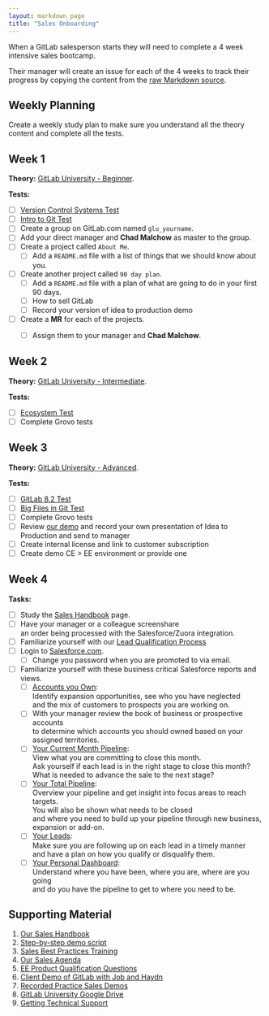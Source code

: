 ```yaml
---
layout: markdown_page
title: "Sales Onboarding"
---
```


When a GitLab salesperson starts they will need to complete a 4 week intensive sales bootcamp.

Their manager will create an issue for each of the 4 weeks to track their progress
by copying the content from the
[raw Markdown source](https://gitlab.com/gitlab-com/www-gitlab-com/raw/master/source/handbook/sales-onboarding/index.html.md).

## Weekly Planning

Create a weekly study plan to make sure you understand all the theory content
and complete all the tests.

## Week 1

**Theory:**
[GitLab University - Beginner](https://docs.gitlab.com/ce/university/#beginner).

**Tests:**

* [ ] [Version Control Systems Test](http://goo.gl/forms/8H8SNcH70T)
* [ ] [Intro to Git Test](http://goo.gl/forms/GgWF1T5Ceg)
* [ ] Create a group on GitLab.com named `glu_yourname`.
* [ ] Add your direct manager and **Chad Malchow** as master to the group.
* [ ] Create a project called `About Me`.
  * [ ] Add a `README.md` file with a list of things that we should know about you.
* [ ] Create another project called `90 day plan`.
  * [ ] Add a `README.md` file with a plan of what are going to do in your first 90 days.
  * [ ] How to sell GitLab
  * [ ] Record your version of idea to production demo
* [ ] Create a **MR** for each of the projects.
  * [ ] Assign them to your manager and **Chad Malchow**.


## Week 2

**Theory:**
[GitLab University - Intermediate](https://docs.gitlab.com/ce/university/#intermediate).

**Tests:**

* [ ] [Ecosystem Test](http://goo.gl/forms/5Vrf3CE0iC)
* [ ] Complete Grovo tests

## Week 3

**Theory:**
[GitLab University - Advanced](https://docs.gitlab.com/ce/university/#advanced).

**Tests:**

* [ ] [GitLab 8.2 Test](http://goo.gl/forms/9PnmhiNzEa)
* [ ] [Big Files in Git Test](http://goo.gl/forms/RFsNK9fKuj)
* [ ] Complete Grovo tests
* [ ] Review [our demo](https://about.gitlab.com/handbook/sales/demo/) and record your own presentation of Idea to Production and send to manager
* [ ] Create internal license and link to customer subscription
* [ ] Create demo CE > EE environment or provide one

## Week 4

**Tasks:**

* [ ] Study the [Sales Handbook](https://about.gitlab.com/handbook/sales/) page.
* [ ] Have your manager or a colleague screenshare
    <br>
    an order being processed with the Salesforce/Zuora integration.
* [ ] Familiarize yourself with our
    [Lead Qualification Process](https://about.gitlab.com/handbook/marketing/demand-generation/demand-generation/#leadQual)
* [ ] Login to [Salesforce.com](http://www.salesforce.com/).
    * [ ] Change you password when you are promoted to via email.
* [ ] Familiarize yourself with these business critical Salesforce reports and views.
  * [ ] [Accounts you Own](https://na34.salesforce.com/001?fcf=00B61000001XPLz):<br>
    Identify expansion opportunities, see who you have neglected
    <br>
    and the mix of customers to prospects you are working on.
  * [ ] With your manager review the book of business or prospective accounts
    <br>
    to determine which accounts you should owned based on your assigned territories.
  * [ ] [Your Current Month Pipeline](https://na34.salesforce.com/00O61000001uYbM):<br>
    View what you are committing to close this month.
    <br>
    Ask yourself if each lead is in the right stage to close this month?
    <br>
    What is needed to advance the sale to the next stage?
  * [ ] [Your Total Pipeline](https://na34.salesforce.com/00O61000001uYbR):<br>
    Overview your pipeline and get insight into focus areas to reach targets.
    <br>
    You will also be shown what needs to be closed
    <br>
    and where you need to build up your pipeline through new business, expansion or add-on.
  * [ ] [Your Leads](https://na34.salesforce.com/00Q?fcf=00B610000027qT9&rolodexIndex=-1&page=1):<br>
    Make sure you are following up on each lead in a timely manner
    <br>
    and have a plan on how you qualify or disqualify them.
  * [ ] [Your Personal Dashboard](https://na34.salesforce.com/01Z61000000J0gx):<br>
    Understand where you have been, where you are, where are you going
    <br>
    and do you have the pipeline to get to where you need to be.

## Supporting Material

1. [Our Sales Handbook](https://about.gitlab.com/handbook/sales/)
1. [Step-by-step demo script](https://about.gitlab.com/handbook/sales/demo/)
1. [Sales Best Practices Training](https://about.gitlab.com/handbook/sales-training/)
1. [Our Sales Agenda](https://docs.google.com/document/d/1l1ecVjKAJY67Zk28CYFiepHAFzvMNu9yDUYVSQmlTmU/edit)
1. [EE Product Qualification Questions](https://about.gitlab.com/handbook/EE-Product-Qualification-Questions/)
1. [Client Demo of GitLab with Job and Haydn](https://gitlabmeetings.webex.com/gitlabmeetings/ldr.php?RCID=ae7b72c61347030e8aa75328ed4b8660)
1. [Recorded Practice Sales Demos](https://drive.google.com/drive/u/0/folders/0B_XVovPbWgADM1M3VUg1ZVJ0UjQ)
1. [GitLab University Google Drive](https://drive.google.com/drive/u/0/folders/0B41DBToSSIG_NlNFLUEwQ2JHSVk)
1. [Getting Technical Support](https://about.gitlab.com/handbook/support/#internal)
